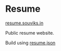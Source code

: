 # Resume

[resume.souviks.in](https://resume.souviks.in)

Public resume website. 

Build using [resume.json](https://jsonresume.org/)
